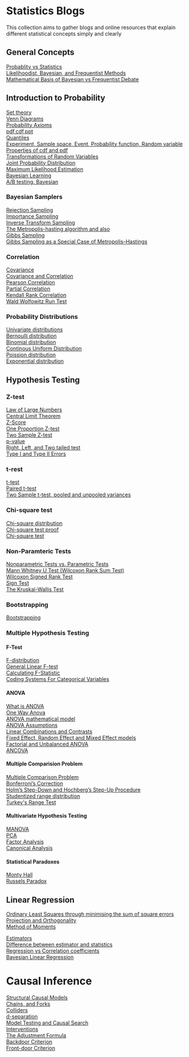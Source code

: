 # Statistics Blogs
This collection aims to gather blogs and online  resources that explain different statistical concepts simply and clearly


## General Concepts
[Probablity vs Statistics](https://stats.stackexchange.com/questions/665/whats-the-difference-between-probability-and-statistics)\
[Likelihoodist, Bayesian, and Frequentist Methods](http://gandenberger.org/2014/07/21/intro-to-statistical-methods/)\
[Mathematical Basis of Bayesian vs Frequentist Debate](https://stats.stackexchange.com/questions/230415/is-there-any-mathematical-basis-for-the-bayesian-vs-frequentist-debate)

## Introduction to Probability 
[Set theory](https://stats.libretexts.org/Bookshelves/Probability_Theory/Probability_Mathematical_Statistics_and_Stochastic_Processes_(Siegrist)/01%3A_Foundations/1.01%3A_Sets)\
[Venn Diagrams](https://www.researchgate.net/figure/A-Venn-diagram-of-unions-and-intersections-for-two-sets-A-and-B-and-their-complements_fig1_332453167)\
[Probability Axioms](https://math.unm.edu/~james/Probability2.pdf)\
[pdf,cdf,ppt](https://www.itl.nist.gov/div898/handbook/eda/section3/eda362.htm)\
[Quantiles](https://prepnuggets.com/glossary/quantile/)\
[Experiment, Sample space, Event, Probability function, Random variable](http://www.cs.toronto.edu/~anikolov/CSC473W20/Probability.pdf)\
[Properties of cdf and pdf](https://ocw.mit.edu/courses/mathematics/18-05-introduction-to-probability-and-statistics-spring-2014/readings/MIT18_05S14_Reading5b.pdf)\
[Transformations of Random Variables](http://www2.econ.iastate.edu/classes/econ671/hallam/documents/Transformations.pdf)\
[Joint Probability Distribution](https://en.wikipedia.org/wiki/Joint_probability_distribution)\
[Maximum Likelihood Estimation](https://online.stat.psu.edu/stat504/lesson/1/1.5)\
[Bayesian Learning](https://www.analyticsvidhya.com/blog/2016/06/bayesian-statistics-beginners-simple-english/)\
[A/B testing, Bayesian](https://app.datacamp.com/workspace/w/cff27c6e-b68b-42df-ad82-9b0d029b7f0d)

### Bayesian Samplers
[Rejection Sampling](https://towardsdatascience.com/what-is-rejection-sampling-1f6aff92330d)\
[Importance Sampling](https://towardsdatascience.com/importance-sampling-introduction-e76b2c32e744)\
[Inverse Transform Sampling](https://towardsdatascience.com/an-insight-on-generating-samples-from-a-custom-probability-density-function-d0a06c290c54)\
[The Metropolis-hasting algorithm](https://medium.com/towards-data-science/mcmc-intuition-for-everyone-5ae79fff22b1)[ and also](https://www2.math.upenn.edu/~bmor/Metropolis.pdf)\
[Gibbs Sampling](https://towardsdatascience.com/gibbs-sampling-explained-b271f332ed8d)\
[Gibbs Sampling as a Special Case of Metropolis–Hastings](https://gregorygundersen.com/blog/2020/02/23/gibbs-sampling/)


### Correlation 
[Covariance](https://ocw.mit.edu/courses/mathematics/18-05-introduction-to-probability-and-statistics-spring-2014/readings/MIT18_05S14_Reading7b.pdf)\
[Covariance and Correlation](https://ocw.mit.edu/courses/mathematics/18-05-introduction-to-probability-and-statistics-spring-2014/readings/MIT18_05S14_Reading7b.pdf)\
[Pearson Correlation](https://stats.libretexts.org/Bookshelves/Introductory_Statistics/Book%3A_Statistics_Using_Technology_(Kozak)/10%3A_Regression_and_Correlation/10.02%3A_Correlation)\
[Partial Correlation](https://towardsdatascience.com/partial-correlation-508353cd8b5)\
[Kendall Rank Correlation](https://en.wikipedia.org/wiki/Kendall_rank_correlation_coefficient)\
[Wald Wolfowitz Run Test](https://accendoreliability.com/the-wald-wolfowitz-run-test-for-two-small-samples/)


### Probability Distributions
[Univariate distributions](http://www.math.wm.edu/~leemis/chart/UDR/UDR.html)\
[Bernoulli distribution](https://en.wikipedia.org/wiki/Bernoulli_distribution)\
[Binomial distribution](https://en.wikipedia.org/wiki/Binomial_distribution)\
[Continous Uniform Distribution](https://en.wikipedia.org/wiki/Continuous_uniform_distribution)\
[Poission distribution](https://www.le.ac.uk/users/dsgp1/COURSES/LEISTATS/poisson.pdf)\
[Exponential distribution](https://stats.stackexchange.com/questions/2092/relationship-between-poisson-and-exponential-distribution)

## Hypothesis Testing
### Z-test
[Law of Large Numbers](https://www.probabilitycourse.com/chapter7/7_1_1_law_of_large_numbers.php)\
[Central Limit Theorem](https://statisticsbyjim.com/basics/central-limit-theorem/)\
[Z-Score](https://statisticsbyjim.com/basics/z-score/)\
[One Proportion Z-test](https://www.statology.org/one-proportion-z-test/)\
[Two Sample Z-test](http://www.stat.ucla.edu/~cochran/stat10/winter/lectures/lect21.html)\
[p-value](https://www.scribbr.com/statistics/p-value/)\
[Right, Left, and Two tailed test](https://courses.lumenlearning.com/wm-concepts-statistics/chapter/hypothesis-test-for-difference-in-two-population-proportions-4-of-6/)\
[Type I and Type II Errors](https://www.scribbr.com/statistics/type-i-and-type-ii-errors/)
### t-rest
[t-test](https://statisticsbyjim.com/hypothesis-testing/t-tests-t-values-t-distributions-probabilities/)\
[Paired t-test](https://online.stat.psu.edu/stat415/lesson/10/10.3)\
[Two Sample t-test, pooled and unpooled variances](https://online.stat.psu.edu/stat500/lesson/7/7.3/7.3.1)
### Chi-square test
[Chi-square distribution](https://en.wikipedia.org/wiki/Chi-squared_distribution)\
[Chi-square test proof](https://ocw.mit.edu/courses/mathematics/18-443-statistics-for-applications-fall-2006/lecture-notes/lecture11.pdf)\
[Chi-square test](https://en.wikipedia.org/wiki/Chi-squared_test)

### Non-Paramteric Tests 
[Nonparametric Tests vs. Parametric Tests](https://statisticsbyjim.com/hypothesis-testing/nonparametric-parametric-tests)\
[Mann Whitney U Test (Wilcoxon Rank Sum Test)](https://sphweb.bumc.bu.edu/otlt/mph-modules/bs/bs704_nonparametric/bs704_nonparametric4.html)\
[Wilcoxon Signed Rank Test](https://sphweb.bumc.bu.edu/otlt/mph-modules/bs/bs704_nonparametric/BS704_Nonparametric5.html#headingtaglink_3)\
[Sign Test](https://sphweb.bumc.bu.edu/otlt/mph-modules/bs/bs704_nonparametric/BS704_Nonparametric5.html#headingtaglink_3)\
[The Kruskal-Wallis Test](https://sphweb.bumc.bu.edu/otlt/mph-modules/bs/bs704_nonparametric/BS704_Nonparametric7.html)

### Bootstrapping
[Bootstrapping](https://online.stat.psu.edu/stat500/lesson/11/11.2)

### Multiple Hypothesis Testing
#### F-Test
[F-distribution](https://en.wikipedia.org/wiki/F-distribution)\
[General Linear F-test](https://online.stat.psu.edu/stat462/node/135/)\
[Calculating F-Statistic](https://www.mattblackwell.org/files/teaching/ftests.pdf)\
[Coding Systems For Categorical Variables](https://stats.oarc.ucla.edu/spss/faq/coding-systems-for-categorical-variables-in-regression-analysis/)
#### ANOVA
[What is ANOVA](https://www.spss-tutorials.com/anova-what-is-it/)\
[One Way Anova](https://www.itl.nist.gov/div898/handbook/prc/section4/prc431.htm)\
[ANOVA mathematical model](https://www.itl.nist.gov/diBv898/handbook/prc/section4/prc432.htm)\
[ANOVA Assumptions](https://sites.ualberta.ca/~lkgray/uploads/7/3/6/2/7362679/slides_-_anova_assumptions.pdf)\
[Linear Combinations and Contrasts](http://users.stat.umn.edu/~helwig/notes/aov1-Notes.pdf)\
[Fixed Effect, Random Effect and Mixed Effect models](https://stats.stackexchange.com/questions/4700/what-is-the-difference-between-fixed-effect-random-effect-and-mixed-effect-mode)\
[Factorial and Unbalanced ANOVA](http://users.stat.umn.edu/~helwig/notes/aov2-Notes.pdf)\
[ANCOVA](http://users.stat.umn.edu/~helwig/notes/acov-Notes.pdf)

#### Multiple Comparision Problem
[Multiple Comparison Problem](https://towardsdatascience.com/an-overview-of-methods-to-address-the-multiple-comparison-problem-310427b3ba92)\
[Bonferroni’s Correction](http://users.stat.umn.edu/~helwig/notes/aov1-Notes.pdf)\
[Holm’s Step-Down and Hochberg’s Step-Up Procedure](https://en.wikipedia.org/wiki/Family-wise_error_rate)\
[Studentized range distribution](https://en.wikipedia.org/wiki/Studentized_range_distribution)\
[Turkey's Range Test](http://users.stat.umn.edu/~helwig/notes/OneWayANOVA.pdf)

#### Multivariate Hypothesis Testing
[MANOVA](https://online.stat.psu.edu/stat505/lesson/8)\
[PCA](https://online.stat.psu.edu/stat505/lesson/11)\
[Factor Analysis](https://online.stat.psu.edu/stat505/lesson/12)\
[Canonical Analysis](https://online.stat.psu.edu/stat505/lesson/13)

#### Statistical Paradoxes
[Monty Hall](https://betterexplained.com/articles/understanding-the-monty-hall-problem/)\
[Russels Paradox](https://www.quora.com/What-in-laymans-terms-is-Russells-Paradox)


## Linear Regression
[Ordinary Least Squares through minimising the sum of square errors](https://www.timlrx.com/blog/notes-on-regression-ols)\
[Projection and Orthogonality](https://www.timlrx.com/blog/notes-on-regression-geometry)\
[Method of Moments](https://en.wikipedia.org/wiki/Method_of_moments_(statistics))


[Estimators](https://slideplayer.com/slide/16203181/)\
[Difference between estimator and statistics](https://www.quora.com/What-s-the-difference-between-an-estimator-and-a-statistic)\
[Regression vs Correlation coefficients](https://www.graphpad.com/support/faq/what-is-the-difference-between-correlation-and-linear-regression/)\
[Bayesian Linear Regression](https://www.inovex.de/de/blog/bayesian-linear-regression-in-machine-learning/)


# Causal Inference
[Structural Causal Models](https://medium.data4sci.com/causal-inference-part-iv-structural-causal-models-df10a83be580)\
[Chains, and Forks](https://medium.data4sci.com/causal-inference-part-v-chains-and-forks-7b0b088c346e)\
[Colliders](https://medium.data4sci.com/causal-inference-part-vi-colliders-af07301c9a15)\
[d-separation](https://medium.data4sci.com/causal-inference-part-vii-d-separation-aa74e361d34e)\
[Model Testing and Causal Search](https://medium.data4sci.com/causal-inference-part-vii-d-separation-aa74e361d34e)\
[Interventions](https://medium.data4sci.com/causal-inference-part-ix-interventions-c3f94190191d)\
[The Adjustment Formula](https://medium.data4sci.com/causal-inference-part-x-the-adjustment-formula-f9668469d76)\
[Backdoor Criterion](https://medium.data4sci.com/causal-inference-part-xi-backdoor-criterion-e29627a1da0e)\
[Front-door Criterion](https://medium.data4sci.com/causal-inference-part-xii-front-door-criterion-38bec5172f3e)
